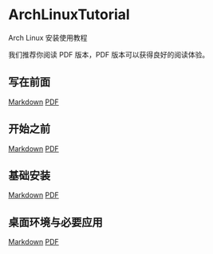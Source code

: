 # ArchLinuxTutorial
 Arch Linux 安装使用教程

我们推荐你阅读 PDF 版本，PDF 版本可以获得良好的阅读体验。

## 写在前面

[Markdown](./doc/00_Info.md) [PDF]()

## 开始之前

[Markdown](./doc/01_Pre_Install.md) [PDF](./pdf/01_Pre_Install.pdf)

## 基础安装

[Markdown](./doc/02_Basic_Install.md) [PDF](./pdf/02_Basic_Install.pdf)

## 桌面环境与必要应用

[Markdown](./doc/03_Desktop_App.md) [PDF]()
